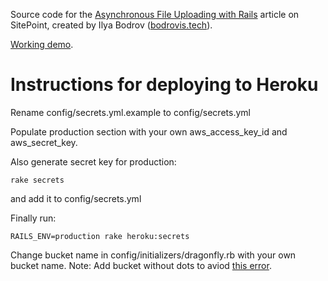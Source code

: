Source code for the
[Asynchronous File Uploading with Rails](http://www.sitepoint.com/asynchronous-file-uploads-rails/) article on
 SitePoint,
created by Ilya Bodrov ([bodrovis.tech](http://bodrovis.tech)).

[Working demo](https://sitepoint-async-upload.herokuapp.com).

# Instructions for deploying to Heroku

Rename config/secrets.yml.example to config/secrets.yml

Populate production section with your own aws_access_key_id and aws_secret_key.

Also generate secret key for production:

```
rake secrets
```

and add it to config/secrets.yml


Finally run:

```
RAILS_ENV=production rake heroku:secrets
```

Change bucket name in config/initializers/dragonfly.rb with your own bucket name.
Note: Add bucket without dots to aviod [this error](https://github.com/fog/fog/issues/2381#issuecomment-28088524).